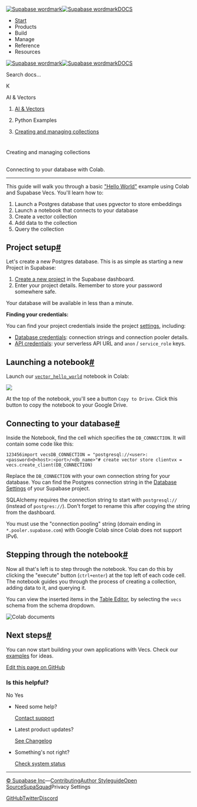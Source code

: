 [![Supabase wordmark](https://supabase.com/docs/_next/image?url=%2Fdocs%2Fsupabase-dark.svg&w=256&q=75&dpl=dpl_5BYG5BkQhU19GEfZfhcgAbeGcRQo)![Supabase wordmark](https://supabase.com/docs/_next/image?url=%2Fdocs%2Fsupabase-light.svg&w=256&q=75&dpl=dpl_5BYG5BkQhU19GEfZfhcgAbeGcRQo)DOCS](https://supabase.com/docs)

-   [Start](https://supabase.com/docs/guides/getting-started)
-   Products
-   Build
-   Manage
-   Reference
-   Resources

[![Supabase wordmark](https://supabase.com/docs/_next/image?url=%2Fdocs%2Fsupabase-dark.svg&w=256&q=75&dpl=dpl_5BYG5BkQhU19GEfZfhcgAbeGcRQo)![Supabase wordmark](https://supabase.com/docs/_next/image?url=%2Fdocs%2Fsupabase-light.svg&w=256&q=75&dpl=dpl_5BYG5BkQhU19GEfZfhcgAbeGcRQo)DOCS](https://supabase.com/docs)

Search docs...

K

AI & Vectors

1.  [AI & Vectors](https://supabase.com/docs/guides/ai)

3.  Python Examples

5.  [Creating and managing collections](https://supabase.com/docs/guides/ai/quickstarts/hello-world)

# 

Creating and managing collections

## 

Connecting to your database with Colab.

* * *

This guide will walk you through a basic ["Hello World"](https://github.com/supabase/supabase/blob/master/examples/ai/vector_hello_world.ipynb) example using Colab and Supabase Vecs. You'll learn how to:

1.  Launch a Postgres database that uses pgvector to store embeddings
2.  Launch a notebook that connects to your database
3.  Create a vector collection
4.  Add data to the collection
5.  Query the collection

## Project setup[#](#project-setup)

Let's create a new Postgres database. This is as simple as starting a new Project in Supabase:

1.  [Create a new project](https://database.new/) in the Supabase dashboard.
2.  Enter your project details. Remember to store your password somewhere safe.

Your database will be available in less than a minute.

**Finding your credentials:**

You can find your project credentials inside the project [settings](https://supabase.com/dashboard/project/_/settings/), including:

-   [Database credentials](https://supabase.com/dashboard/project/_/settings/database): connection strings and connection pooler details.
-   [API credentials](https://supabase.com/dashboard/project/_/settings/database): your serverless API URL and `anon` / `service_role` keys.

## Launching a notebook[#](#launching-a-notebook)

Launch our [`vector_hello_world`](https://github.com/supabase/supabase/blob/master/examples/ai/vector_hello_world.ipynb) notebook in Colab:

[![](https://supabase.com/docs/img/ai/colab-badge.svg)](https://colab.research.google.com/github/supabase/supabase/blob/master/examples/ai/vector_hello_world.ipynb)

At the top of the notebook, you'll see a button `Copy to Drive`. Click this button to copy the notebook to your Google Drive.

## Connecting to your database[#](#connecting-to-your-database)

Inside the Notebook, find the cell which specifies the `DB_CONNECTION`. It will contain some code like this:

```
123456import vecsDB_CONNECTION = "postgresql://<user>:<password>@<host>:<port>/<db_name>"# create vector store clientvx = vecs.create_client(DB_CONNECTION)
```

Replace the `DB_CONNECTION` with your own connection string for your database. You can find the Postgres connection string in the [Database Settings](https://supabase.com/dashboard/project/_/settings/database) of your Supabase project.

SQLAlchemy requires the connection string to start with `postgresql://` (instead of `postgres://`). Don't forget to rename this after copying the string from the dashboard.

You must use the "connection pooling" string (domain ending in `*.pooler.supabase.com`) with Google Colab since Colab does not support IPv6.

## Stepping through the notebook[#](#stepping-through-the-notebook)

Now all that's left is to step through the notebook. You can do this by clicking the "execute" button (`ctrl+enter`) at the top left of each code cell. The notebook guides you through the process of creating a collection, adding data to it, and querying it.

You can view the inserted items in the [Table Editor](https://supabase.com/dashboard/project/_/editor/), by selecting the `vecs` schema from the schema dropdown.

![Colab documents](https://supabase.com/docs/img/ai/google-colab/colab-documents.png)

## Next steps[#](#next-steps)

You can now start building your own applications with Vecs. Check our [examples](https://supabase.com/docs/guides/ai#examples) for ideas.

[Edit this page on GitHub](https://github.com/supabase/supabase/blob/master/apps/docs/content/guides/ai/quickstarts/hello-world.mdx)

### Is this helpful?

No Yes

-   Need some help?
    
    [Contact support](https://supabase.com/support)
-   Latest product updates?
    
    [See Changelog](https://supabase.com/changelog)
-   Something's not right?
    
    [Check system status](https://status.supabase.com/)

* * *

[© Supabase Inc](https://supabase.com/)—[Contributing](https://github.com/supabase/supabase/blob/master/apps/docs/DEVELOPERS.md)[Author Styleguide](https://github.com/supabase/supabase/blob/master/apps/docs/CONTRIBUTING.md)[Open Source](https://supabase.com/open-source)[SupaSquad](https://supabase.com/supasquad)Privacy Settings

[GitHub](https://github.com/supabase/supabase)[Twitter](https://twitter.com/supabase)[Discord](https://discord.supabase.com/)